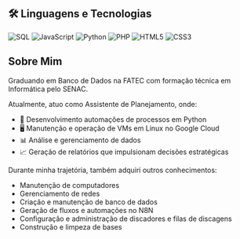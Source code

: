 ## 🛠 Linguagens e Tecnologias

![SQL](https://img.shields.io/badge/SQL-4479A1?logo=mysql&logoColor=white)
![JavaScript](https://img.shields.io/badge/JavaScript-F7DF1E?logo=javascript&logoColor=black)
![Python](https://img.shields.io/badge/Python-3776AB?logo=python&logoColor=white)
![PHP](https://img.shields.io/badge/PHP-777BB4?logo=php&logoColor=white)
![HTML5](https://img.shields.io/badge/HTML5-E34F26?logo=html5&logoColor=white)
![CSS3](https://img.shields.io/badge/CSS3-1572B6?logo=css3&logoColor=white)

## Sobre Mim

Graduando em Banco de Dados na FATEC com formação técnica em Informática pelo SENAC.  

Atualmente, atuo como Assistente de Planejamento, onde:

- 🚀 Desenvolvimento automações de processos em Python 
- 🖥️ Manutenção e operação de VMs em Linux no Google Cloud   
- 📊 Análise e gerenciamento de dados  
- 📈 Geração de relatórios que impulsionam decisões estratégicas  

Durante minha trajetória, também adquiri outros conhecimentos:

- Manutenção de computadores
- Gerenciamento de redes
- Criação e manutenção de banco de dados
- Geração de fluxos e automações no N8N
- Configuração e administração de discadores e filas de discagens
- Construção e limpeza de bases
  



